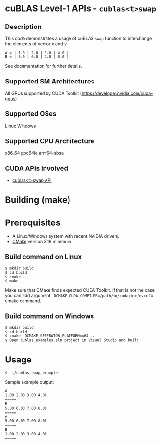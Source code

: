 # cuBLAS Level-1 APIs - `cublas<t>swap`

## Description

This code demonstrates a usage of cuBLAS `swap` function to interchange the elements of vector _x_ and _y_

```
A = | 1.0 | 2.0 | 3.0 | 4.0 |
B = | 5.0 | 6.0 | 7.0 | 8.0 |
```


See documentation for further details.

## Supported SM Architectures

All GPUs supported by CUDA Toolkit (https://developer.nvidia.com/cuda-gpus)

## Supported OSes

Linux
Windows

## Supported CPU Architecture

x86_64
ppc64le
arm64-sbsa

## CUDA APIs involved
- [cublas\<t>swap API](https://docs.nvidia.com/cuda/cublas/index.html#cublas-t-swap)

# Building (make)

# Prerequisites
- A Linux/Windows system with recent NVIDIA drivers.
- [CMake](https://cmake.org/download) version 3.18 minimum

## Build command on Linux
```
$ mkdir build
$ cd build
$ cmake ..
$ make
```
Make sure that CMake finds expected CUDA Toolkit. If that is not the case you can add argument `-DCMAKE_CUDA_COMPILER=/path/to/cuda/bin/nvcc` to cmake command.

## Build command on Windows
```
$ mkdir build
$ cd build
$ cmake -DCMAKE_GENERATOR_PLATFORM=x64 ..
$ Open cublas_examples.sln project in Visual Studio and build
```

# Usage
```
$  ./cublas_swap_example
```

Sample example output:

```
A
1.00 2.00 3.00 4.00
=====
B
5.00 6.00 7.00 8.00
=====
A
5.00 6.00 7.00 8.00
=====
B
1.00 2.00 3.00 4.00
=====
```
